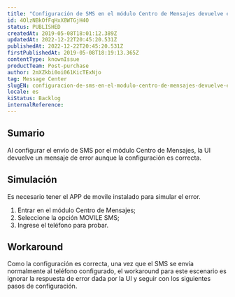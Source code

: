 ```yaml
---
title: "Configuración de SMS en el módulo Centro de Mensajes devuelve error."
id: 4OlzNBkOfFqHxX8WTGjH4O
status: PUBLISHED
createdAt: 2019-05-08T18:01:12.389Z
updatedAt: 2022-12-22T20:45:20.531Z
publishedAt: 2022-12-22T20:45:20.531Z
firstPublishedAt: 2019-05-08T18:19:13.365Z
contentType: knownIssue
productTeam: Post-purchase
author: 2mXZkbi0oi061KicTExNjo
tag: Message Center
slugEN: configuracion-de-sms-en-el-modulo-centro-de-mensajes-devuelve-error
locale: es
kiStatus: Backlog
internalReference: 
---
```


## Sumario

Al configurar el envío de SMS por el módulo Centro de Mensajes, la UI devuelve un mensaje de error aunque la configuración es correcta.

## Simulación

<div class="alert alert-info">
Es necesario tener el APP de movile instalado para simular el error.
</div>

 1. Entrar en el módulo Centro de Mensajes;
 2. Seleccione la opción MOVILE SMS;
 3. Ingrese el teléfono para probar.

## Workaround

Como la configuración es correcta, una vez que el SMS se envía normalmente al teléfono configurado, el workaround para este escenario es ignorar la respuesta de error dada por la UI y seguir con los siguientes pasos de configuración.

